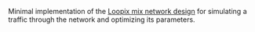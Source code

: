 Minimal implementation of the [Loopix mix network design](https://www.usenix.org/conference/usenixsecurity17/technical-sessions/presentation/piotrowska) for simulating a traffic through the network and optimizing its parameters.

